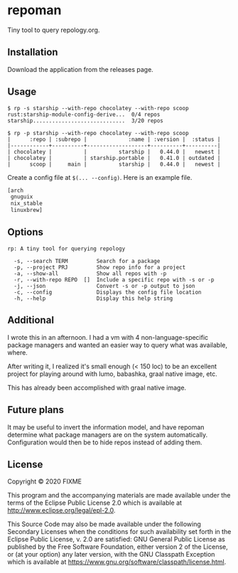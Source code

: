 # repoman

Tiny tool to query repology.org.

## Installation

Download the application from the releases page.

## Usage

```
$ rp -s starship --with-repo chocolatey --with-repo scoop
rust:starship-module-config-derive...  0/4 repos
starship.............................  3/20 repos

$ rp -p starship --with-repo chocolatey --with-repo scoop
|      :repo | :subrepo |             :name | :version |  :status |
|------------+----------+-------------------+----------+----------|
| chocolatey |          |          starship |   0.44.0 |   newest |
| chocolatey |          | starship.portable |   0.41.0 | outdated |
|      scoop |     main |          starship |   0.44.0 |   newest |

```

Create a config file at `$(... --config)`.  Here is an example file.

```clojure
[arch
 gnuguix
 nix_stable
 linuxbrew]
```

## Options

```
rp: A tiny tool for querying repology

  -s, --search TERM         Search for a package
  -p, --project PRJ         Show repo info for a project
  -a, --show-all            Show all repos with -p
  -r, --with-repo REPO  []  Include a specific repo with -s or -p
  -j, --json                Convert -s or -p output to json
  -c, --config              Displays the config file location
  -h, --help                Display this help string

```

## Additional

I wrote this in an afternoon.  I had a vm with 4 non-language-specific package managers and wanted an easier way to query what was available, where.

After writing it, I realized it's small enough (< 150 loc) to be an excellent project for playing around with lumo, babashka, graal native image, etc.

This has already been accomplished with graal native image.

## Future plans

It may be useful to invert the information model, and have repoman determine what package managers are on the system automatically.  Configuration would then be to hide repos instead of adding them.

## License

Copyright © 2020 FIXME

This program and the accompanying materials are made available under the
terms of the Eclipse Public License 2.0 which is available at
http://www.eclipse.org/legal/epl-2.0.

This Source Code may also be made available under the following Secondary
Licenses when the conditions for such availability set forth in the Eclipse
Public License, v. 2.0 are satisfied: GNU General Public License as published by
the Free Software Foundation, either version 2 of the License, or (at your
option) any later version, with the GNU Classpath Exception which is available
at https://www.gnu.org/software/classpath/license.html.
